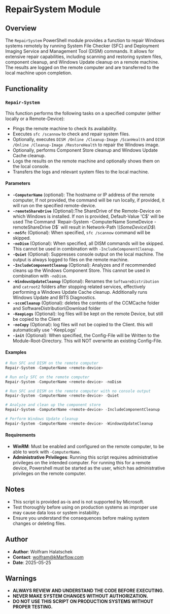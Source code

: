 # RepairSystem Module

## Overview

The `RepairSystem` PowerShell module provides a function to repair Windows systems remotely by running System File Checker (SFC) and Deployment Imaging Service and Management Tool (DISM) commands. It allows for extensive repair capabilities, including scanning and restoring system files, component cleanup, and Windows Update cleanup on a remote machine. The results are logged on the remote computer and are transferred to the local machine upon completion.

## Functionality

### `Repair-System`

This function performs the following tasks on a specified computer (either locally or a Remote-Device):

- Pings the remote machine to check its availability.
- Executes `sfc /scannow` to check and repair system files.
- Optionally, executes `DISM /Online /Cleanup-Image /ScanHealth` and `DISM /Online /Cleanup-Image /RestoreHealth` to repair the Windows image.
- Optionally, performs Component Store cleanup and Windows Update Cache cleanup.
- Logs the results on the remote machine and optionally shows them on the local console.
- Transfers the logs and relevant system files to the local machine.

#### Parameters

- **`-ComputerName`** (optional): The hostname or IP address of the remote computer, If not provided, the command will be run locally, if provided, it will run on the specified remote-device.
- **`-remoteShareDrive`** (Optional):The ShareDrive of the Remote-Device on which Windows is installed. If non is provided, Default-Value 'C$' will be used
    The Command `Repair-System -ComputerName SomeDevice -remoteShareDrive D$` will result in Network-Path *\\\\SomeDevice\\D$\\*
- **`-noSfc`** (Optional): When specified, `sfc /scannow` command will be skipped.
- **`-noDism`** (Optional): When specified, all DISM commands will be skipped. This cannot be used in combination with `-IncludeComponentCleanup`.
- **`-Quiet`** (Optional): Suppresses console output on the local machine. The output is always logged to files on the remote machine.
- **`-IncludeComponentCleanup`** (Optional): Analyzes and if recommended cleans up the Windows Component Store. This cannot be used in combination with `-noDism`.
- **`-WindowsUpdateCleanup`** (Optional): Renames the `SoftwareDistribution` and `catroot2` folders after stopping related services, effectively performing a Windows Update Cache cleanup. Additionally runs Windows Update and BITS Diagnostics.
- **`-sccmCleanup`** (Optional): deletes the contents of the CCMCache folder and SoftwareDistribution\Download folder
- **`-KeepLogs`** (Optional): log files will be kept on the remote Device, but still be copied to the Client
- **`-noCopy`** (Optional): log files will not be copied to the Client. this will automatically use '-KeepLogs'
- **`-init`** (Optional): When specified, the Config-File will be Written to the Module-Root-Directory. This will NOT overwrite an existing Config-File.


#### Examples

```PowerShell
# Run SFC and DISM on the remote computer
Repair-System -ComputerName <remote-device>

# Run only SFC on the remote computer
Repair-System -ComputerName <remote-device> -noDism

# Run SFC and DISM on the remote computer with no console output
Repair-System -ComputerName <remote-device> -Quiet

# Analyze and clean up the component store
Repair-System -ComputerName <remote-device> -IncludeComponentCleanup

# Perform Windows Update cleanup
Repair-System -ComputerName <remote-device> -WindowsUpdateCleanup
```


#### Requirements

- **WinRM**: Must be enabled and configured on the remote computer, to be able to work with `-ComputerName`.
- **Administrative Privileges**: Running this script requires administrative privileges on the intended computer.
    For running this for a remote device, Powershell must be started as the user, which has administrative privileges on the remote computer.



## Notes

- This script is provided as-is and is not supported by Microsoft.
- Test thoroughly before using on production systems as improper use may cause data loss or system instability.
- Ensure you understand the consequences before making system changes or deleting files.

## Author

- **Author**: Wolfram Halatschek
- **Contact**: wolfram@kMarflow.com
- **Date**: 2025-05-25

## Warnings

- **ALWAYS REVIEW AND UNDERSTAND THE CODE BEFORE EXECUTING.**
- **NEVER MAKE SYSTEM CHANGES WITHOUT AUTHORIZATION.**
- **DO NOT USE THIS SCRIPT ON PRODUCTION SYSTEMS WITHOUT PROPER TESTING.**
